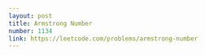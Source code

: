 ```yaml
---
layout: post
title: Armstrong Number
number: 1134
link: https://leetcode.com/problems/armstrong-number
---
```

